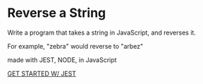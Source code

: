 # Reverse a String

Write a program that takes a string in JavaScript, and reverses it.

For example, "zebra" would reverse to "arbez"

made with JEST, NODE, in JavaScript


[GET STARTED W/ JEST](https://jestjs.io/docs/getting-started)




